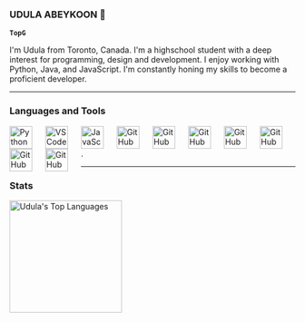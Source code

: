 ### UDULA ABEYKOON 🐒

**`TopG`**

I'm Udula from Toronto, Canada. I'm a highschool student with a deep interest for programming, design and development. I enjoy working with Python, Java, and JavaScript. I'm constantly honing my skills to become a proficient developer. 

---

### Languages and Tools

<img align="left" alt="Python" width="40px" style="padding-right:20px;" src="https://cdn.jsdelivr.net/gh/devicons/devicon/icons/python/python-original.svg"/>
<img align="left" alt="VSCode" width="40px" style="padding-right:20px;" src="https://cdn.jsdelivr.net/gh/devicons/devicon/icons/visualstudio/visualstudio-plain.svg"/>
<img align="left" alt="JavaScript" width="40px" style="padding-right:20px;" src="https://cdn.jsdelivr.net/gh/devicons/devicon/icons/javascript/javascript-original.svg"/>
<img align="left" alt="GitHub" width="40px" style="padding-right:20px;" src="https://cdn.jsdelivr.net/gh/devicons/devicon/icons/github/github-original.svg" />       
<img align="left" alt="GitHub" width="40px" style="padding-right:20px;" src="https://cdn.jsdelivr.net/gh/devicons/devicon/icons/pycharm/pycharm-original.svg"/>
<img align="left" alt="GitHub" width="40px" style="padding-right:20px;" src="https://cdn.jsdelivr.net/gh/devicons/devicon/icons/html5/html5-original.svg"/>
<img align="left" alt="GitHub" width="40px" style="padding-right:20px;" src="https://cdn.jsdelivr.net/gh/devicons/devicon/icons/css3/css3-original.svg"/>
<img align="left" alt="GitHub" width="40px" style="padding-right:20px;" src="https://cdn.jsdelivr.net/gh/devicons/devicon/icons/androidstudio/androidstudio-original.svg"/>
<img align="left" alt="GitHub" width="40px" style="padding-right:20px;" src="https://cdn.jsdelivr.net/gh/devicons/devicon/icons/cplusplus/cplusplus-original.svg" />
<img align="left" alt="GitHub" width="40px" style="padding-right:20px;" src="https://cdn.jsdelivr.net/gh/devicons/devicon/icons/arduino/arduino-original-wordmark.svg" />

.


---

### Stats

<img alt="Udula's Top Languages" src="https://github-readme-stats.vercel.app/api/top-langs?username=UdulaAbeykoon&langs_count=4&layout=compact&theme=react&bg_color=1F222E&title_color=68C3D4&icon_color=F8D866&border_color=1F222E" height="198px"/>


